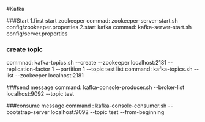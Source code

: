 #Kafka

###Start
1.first start zookeeper
commad: zookeeper-server-start.sh config/zookeeper.properties
2.start kafka
commad: kafka-server-start.sh config/server.properties

### create topic
commnad: kafka-topics.sh --create --zookeeper localhost:2181 --replication-factor 1 --partition 1 --topic test
list command: kafka-topics.sh --list --zookeeper localhost:2181

###send message
command: kafka-console-producer.sh --broker-list localhost:9092 --topic test

###consume message
command : kafka-console-consumer.sh --bootstrap-server localhost:9092 --topic test --from-beginning 
